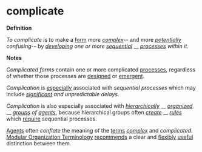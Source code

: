 # complicate

**Definition**

_To complicate_ is to make a [form](https://github.com/gcassel/Modular-Organization-Terminology/blob/master/terms/form.md) _more_ [_complex_](https://github.com/gcassel/Modular-Organization-Terminology/blob/master/terms/complex.md)-- and more [_potentially_](https://github.com/gcassel/Modular-Organization-Terminology/blob/master/terms/potential.md) _confusing_-- by [_developing_](https://github.com/gcassel/Modular-Organization-Terminology/blob/master/terms/develop.md) _one or more_ [_sequential_](https://github.com/gcassel/Modular-Organization-Terminology/blob/master/terms/sequence.md) __ [_processes_](https://github.com/gcassel/Modular-Organization-Terminology/blob/master/terms/process.md) _within it_.

**Notes**

_Complicated forms_ contain one or more complicated [processes](https://github.com/gcassel/Modular-Organization-Terminology/blob/master/terms/process.md), regardless of whether those processes are [designed](https://github.com/gcassel/Modular-Organization-Terminology/blob/master/terms/design.md) or [emergent](https://github.com/gcassel/Modular-Organization-Terminology/blob/master/terms/emergence.md).

_Complication_ is [especially](https://github.com/gcassel/Modular-Organization-Terminology/blob/master/terms/specialize.md) associated with _sequential processes_ which may include [_significant_](https://github.com/gcassel/Modular-Organization-Terminology/blob/master/terms/significance.md) _and unpredictable delays_.

_Complication_ is also especially associated with [_hierarchically_](https://github.com/gcassel/Modular-Organization-Terminology/blob/master/terms/hierarchy.md) __ [_organized_](https://github.com/gcassel/Modular-Organization-Terminology/blob/master/terms/organization.md) __ [_groups_](https://github.com/gcassel/Modular-Organization-Terminology/blob/master/terms/group.md) _of_ [_agents_](https://github.com/gcassel/Modular-Organization-Terminology/blob/master/terms/agent.md), because hierarchical groups often [_create_](https://github.com/gcassel/Modular-Organization-Terminology/blob/master/terms/create.md) __ [_rules_](https://github.com/gcassel/Modular-Organization-Terminology/blob/master/terms/rule.md) which [require](https://github.com/gcassel/Modular-Organization-Terminology/blob/master/terms/requirement.md) sequential processes.

[Agents](https://github.com/gcassel/Modular-Organization-Terminology/blob/master/terms/agent.md) often _conflate_ the meaning of the [terms](https://github.com/gcassel/Modular-Organization-Terminology/blob/master/terms/term.md) [_complex_](https://github.com/gcassel/Modular-Organization-Terminology/blob/master/terms/complex.md) and _complicated_. [Modular Organization Terminology](https://github.com/gcassel/Modular-Organization-Terminology/) [recommends](https://github.com/gcassel/Modular-Organization-Terminology/blob/master/terms/recommend.md) a clear and [flexibly](https://github.com/gcassel/Modular-Organization-Terminology/blob/master/terms/flexible.md) [useful](https://github.com/gcassel/Modular-Organization-Terminology/blob/master/terms/use.md) distinction between them.
